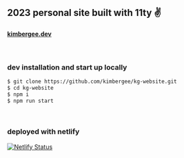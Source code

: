 ## 2023 personal site built with 11ty ✌️

#### [kimbergee.dev](https://www.kimbergee.dev/)
<br />

### dev installation and start up locally

```bash
$ git clone https://github.com/kimbergee/kg-website.git
$ cd kg-website
$ npm i
$ npm run start
```
<br />

### deployed with netlify 

[![Netlify Status](https://api.netlify.com/api/v1/badges/fbe38590-5b60-4876-8392-fdaf11b5afc2/deploy-status)](https://app.netlify.com/sites/kimbergee/deploys)
